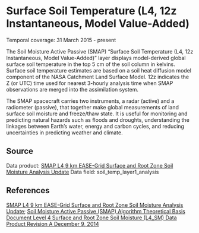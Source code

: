 # Surface Soil Temperature (L4, 12z Instantaneous, Model Value-Added)
Temporal coverage: 31 March 2015 - present

The Soil Moisture Active Passive (SMAP) “Surface Soil Temperature (L4, 12z Instantaneous, Model Value-Added)” layer displays model-derived global surface soil temperature in the top 5 cm of the soil column in kelvins. Surface soil temperature estimates are based on a soil heat diffusion model component of the NASA Catchment Land Surface Model.  12z indicates the Z (or UTC) time used for nearest 3-hourly analysis time when SMAP observations are merged into the assimilation system.

The SMAP spacecraft carries two instruments, a radar (active) and a radiometer (passive), that together make global measurements of land surface soil moisture and freeze/thaw state. It is useful for monitoring and predicting natural hazards such as floods and droughts, understanding the linkages between Earth’s water, energy and carbon cycles, and reducing uncertainties in predicting weather and climate.

## Source
Data product: [SMAP L4 9 km EASE-Grid Surface and Root Zone Soil Moisture Analysis Update](https://nsidc.org/data/spl4smau/)
Data field: soil_temp_layer1_analysis

## References
[SMAP L4 9 km EASE-Grid Surface and Root Zone Soil Moisture Analysis Update](https://nsidc.org/data/spl4smau/); [Soil Moisture Active Passive (SMAP) Algorithm Theoretical Basis Document Level 4 Surface and Root Zone Soil Moisture (L4_SM) Data Product Revision A December 9, 2014](https://nsidc.org/sites/nsidc.org/files/files/272_L4_SM_RevA_web.pdf)
